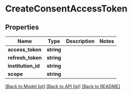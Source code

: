 # CreateConsentAccessToken

## Properties
Name | Type | Description | Notes
------------ | ------------- | ------------- | -------------
**access_token** | **string** |  | 
**refresh_token** | **string** |  | 
**institution_id** | **string** |  | 
**scope** | **string** |  | 

[[Back to Model list]](../README.md#documentation-for-models) [[Back to API list]](../README.md#documentation-for-api-endpoints) [[Back to README]](../README.md)



